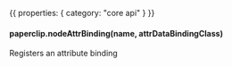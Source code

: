 {{
  properties: {
    category: "core api"
  }
}}



#### paperclip.nodeAttrBinding(name, attrDataBindingClass)

Registers an attribute binding
